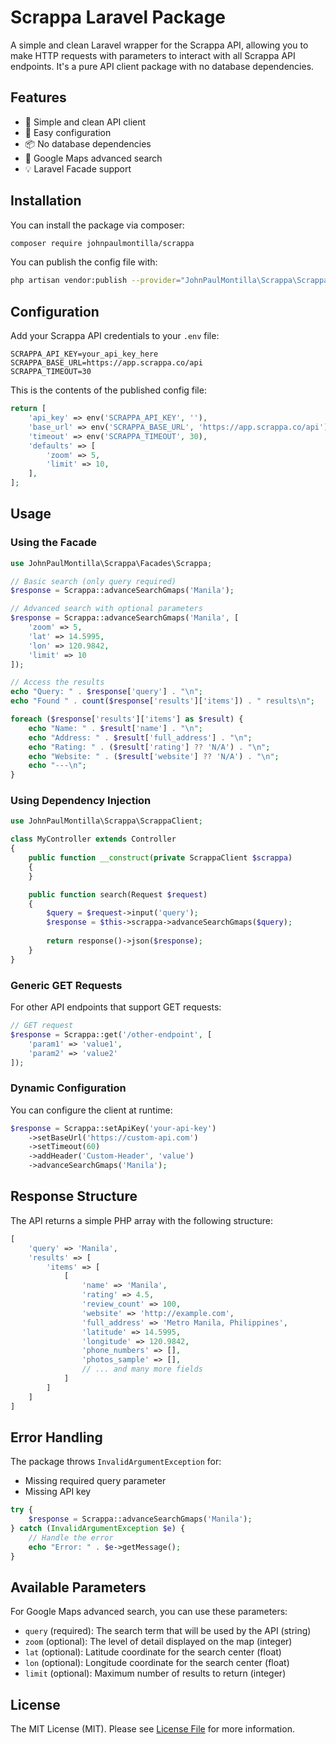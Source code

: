 # Scrappa Laravel Package

A simple and clean Laravel wrapper for the Scrappa API, allowing you to make HTTP requests with parameters to interact with all Scrappa API endpoints. It's a pure API client package with no database dependencies.

## Features

- 🚀 Simple and clean API client
- 🔧 Easy configuration
- 📦 No database dependencies
- 🎯 Google Maps advanced search
- 💡 Laravel Facade support

## Installation

You can install the package via composer:

```bash
composer require johnpaulmontilla/scrappa
```

You can publish the config file with:

```bash
php artisan vendor:publish --provider="JohnPaulMontilla\Scrappa\ScrappaServiceProvider"
```

## Configuration

Add your Scrappa API credentials to your `.env` file:

```env
SCRAPPA_API_KEY=your_api_key_here
SCRAPPA_BASE_URL=https://app.scrappa.co/api
SCRAPPA_TIMEOUT=30
```

This is the contents of the published config file:

```php
return [
    'api_key' => env('SCRAPPA_API_KEY', ''),
    'base_url' => env('SCRAPPA_BASE_URL', 'https://app.scrappa.co/api'),
    'timeout' => env('SCRAPPA_TIMEOUT', 30),
    'defaults' => [
        'zoom' => 5,
        'limit' => 10,
    ],
];
```

## Usage

### Using the Facade

```php
use JohnPaulMontilla\Scrappa\Facades\Scrappa;

// Basic search (only query required)
$response = Scrappa::advanceSearchGmaps('Manila');

// Advanced search with optional parameters
$response = Scrappa::advanceSearchGmaps('Manila', [
    'zoom' => 5,
    'lat' => 14.5995,
    'lon' => 120.9842,
    'limit' => 10
]);

// Access the results
echo "Query: " . $response['query'] . "\n";
echo "Found " . count($response['results']['items']) . " results\n";

foreach ($response['results']['items'] as $result) {
    echo "Name: " . $result['name'] . "\n";
    echo "Address: " . $result['full_address'] . "\n";
    echo "Rating: " . ($result['rating'] ?? 'N/A') . "\n";
    echo "Website: " . ($result['website'] ?? 'N/A') . "\n";
    echo "---\n";
}
```

### Using Dependency Injection

```php
use JohnPaulMontilla\Scrappa\ScrappaClient;

class MyController extends Controller
{
    public function __construct(private ScrappaClient $scrappa)
    {
    }

    public function search(Request $request)
    {
        $query = $request->input('query');
        $response = $this->scrappa->advanceSearchGmaps($query);
        
        return response()->json($response);
    }
}
```

### Generic GET Requests

For other API endpoints that support GET requests:

```php
// GET request
$response = Scrappa::get('/other-endpoint', [
    'param1' => 'value1',
    'param2' => 'value2'
]);
```

### Dynamic Configuration

You can configure the client at runtime:

```php
$response = Scrappa::setApiKey('your-api-key')
    ->setBaseUrl('https://custom-api.com')
    ->setTimeout(60)
    ->addHeader('Custom-Header', 'value')
    ->advanceSearchGmaps('Manila');
```

## Response Structure

The API returns a simple PHP array with the following structure:

```php
[
    'query' => 'Manila',
    'results' => [
        'items' => [
            [
                'name' => 'Manila',
                'rating' => 4.5,
                'review_count' => 100,
                'website' => 'http://example.com',
                'full_address' => 'Metro Manila, Philippines',
                'latitude' => 14.5995,
                'longitude' => 120.9842,
                'phone_numbers' => [],
                'photos_sample' => [],
                // ... and many more fields
            ]
        ]
    ]
]
```

## Error Handling

The package throws `InvalidArgumentException` for:
- Missing required query parameter
- Missing API key

```php
try {
    $response = Scrappa::advanceSearchGmaps('Manila');
} catch (InvalidArgumentException $e) {
    // Handle the error
    echo "Error: " . $e->getMessage();
}
```

## Available Parameters

For Google Maps advanced search, you can use these parameters:

- `query` (required): The search term that will be used by the API (string)
- `zoom` (optional): The level of detail displayed on the map (integer)
- `lat` (optional): Latitude coordinate for the search center (float)
- `lon` (optional): Longitude coordinate for the search center (float)  
- `limit` (optional): Maximum number of results to return (integer)

## License

The MIT License (MIT). Please see [License File](LICENSE.md) for more information.
